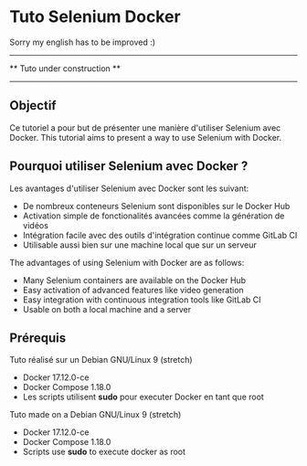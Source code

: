 # Tuto Selenium Docker

Sorry my english has to be improved :) 

*****************************
** Tuto under construction **
*****************************

## Objectif
Ce tutoriel a pour but de présenter une manière d'utiliser Selenium avec Docker.
This tutorial aims to present a way to use Selenium with Docker.

## Pourquoi utiliser Selenium avec Docker ?

Les avantages d'utiliser Selenium avec Docker sont les suivant:
 * De nombreux conteneurs Selenium sont disponibles sur le Docker Hub
 * Activation simple de fonctionalités avancées comme la génération de vidéos
 * Intégration facile avec des outils d'intégration continue comme GitLab CI
 * Utilisable aussi bien sur une machine local que sur un serveur

The advantages of using Selenium with Docker are as follows:
 * Many Selenium containers are available on the Docker Hub
 * Easy activation of advanced features like video generation
 * Easy integration with continuous integration tools like GitLab CI
 * Usable on both a local machine and a server

## Prérequis

Tuto réalisé sur un Debian GNU/Linux 9 (stretch) 
 * Docker 17.12.0-ce
 * Docker Compose 1.18.0
 * Les scripts utilisent **sudo** pour executer Docker en tant que root

Tuto made on a Debian GNU/Linux 9 (stretch) 
 * Docker 17.12.0-ce
 * Docker Compose 1.18.0
 * Scripts use **sudo** to execute docker as root


